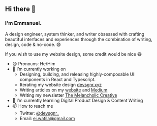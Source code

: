 ## **Hi there 👋**

### I'm Emmanuel.

A design engineer, system thinker, and writer obsessed with crafting beautiful interfaces and experiences through the combination of writing, design, code & no-code. 😄

If you wish to use my website design, some credit would be nice 😄

- 😄 Pronouns: He/Him
- 🔭 I’m currently working on
  - Designing, building, and releasing highly-composable UI components in React and Typescript.
  - Iterating my website design [devsgnr.xyz](https://devsgnr.xyz)
  - Writing articles on my [website](https://devsgnr.xyz/writing) and [Medium](https://medium.com/@devsgnr_)
  - Writing my newsletter [The Melancholic Creative](https://www.getrevue.co/profile/devsgnr)
- 🌱 I’m currently learning Digital Product Design & Content Writing
- 📫 How to reach me
  - Twitter: [@devsgnr\_](https://twitter.com/devsgnr_)
  - Email: [ei.watila@gmail.com](mailto:ei.watila@gmail.com)

<!--
**devsgnr/devsgnr** is a ✨ _special_ ✨ repository because its `README.md` (this file) appears on your GitHub profile.
Here are some ideas to get you started:
- 👯 I’m looking to collaborate on ...
- 🤔 I’m looking for help with ...
- 💬 Ask me about ...
- 😄 Pronouns: ...
- ⚡ Fun fact: ...
  -->
